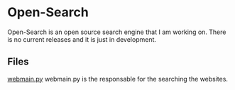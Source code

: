 # Open-Search
Open-Search is an open source search engine that I am working on. There is no current releases and it is just in development.

## Files
[webmain.py](./webmain.py)
webmain.py is the responsable for the searching the websites.
